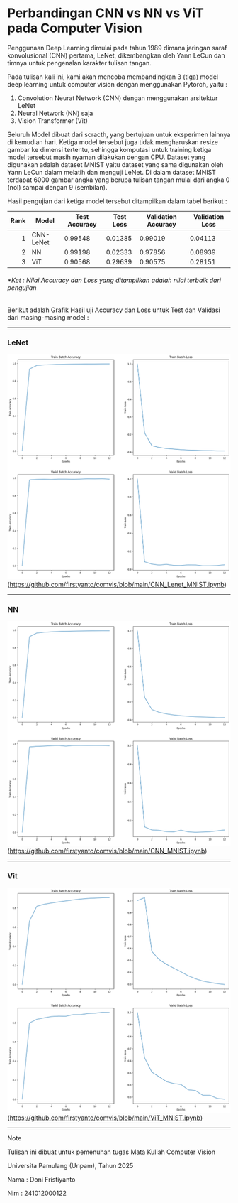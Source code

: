 # Perbandingan CNN vs NN vs ViT pada Computer Vision

Penggunaan Deep Learning dimulai pada tahun 1989 dimana jaringan saraf konvolusional (CNN) pertama, LeNet, dikembangkan oleh Yann LeCun dan timnya untuk pengenalan karakter tulisan tangan.

Pada tulisan kali ini, kami akan mencoba membandingkan 3 (tiga) model deep learning untuk computer vision dengan menggunakan Pytorch, yaitu :
1. Convolution Neurat Network (CNN) dengan menggunakan arsitektur LeNet
2. Neural Network (NN) saja
3. Vision Transformer (Vit)

Seluruh Model dibuat dari scracth, yang bertujuan untuk eksperimen lainnya di kemudian hari. Ketiga model tersebut juga tidak mengharuskan resize gambar ke dimensi tertentu, sehingga komputasi untuk training ketiga model tersebut masih nyaman dilakukan dengan CPU. Dataset yang digunakan adalah dataset MNIST yaitu dataset yang sama digunakan oleh Yann LeCun dalam melatih dan menguji LeNet. Di dalam dataset MNIST terdapat 6000 gambar angka yang berupa tulisan tangan mulai dari angka 0 (nol) sampai dengan 9 (sembilan).

Hasil pengujian dari ketiga model tersebut ditampilkan dalam tabel berikut :

| Rank | Model     |  Test Accuracy |  Test Loss  | Validation Accuracy | Validation Loss |
|-----:|-----------|----------------|-------------|---------------------|-----------------|
|     1| CNN-LeNet | 0.99548        | 0.01385     | 0.99019             | 0.04113         |
|     2| NN        | 0.99198        | 0.02333     | 0.97856             | 0.08939         |
|     3| ViT       | 0.90568        | 0.29639     | 0.90575             | 0.28151         |
###### *Ket : Nilai Accuracy dan Loss yang ditampilkan adalah nilai terbaik dari pengujian

Berikut adalah Grafik Hasil uji Accuracy dan Loss untuk Test dan Validasi dari masing-masing model :

---
### LeNet
![Hasi uji Accuracy dan Loss mode LeNet](https://github.com/firstyanto/comvis/blob/main/assets/lenet_acc_loss.png)(https://github.com/firstyanto/comvis/blob/main/CNN_Lenet_MNIST.ipynb)

----
### NN
![Hasi uji Accuracy dan Loss mode LeNet](https://github.com/firstyanto/comvis/blob/main/assets/nn_acc_loss.png)(https://github.com/firstyanto/comvis/blob/main/CNN_MNIST.ipynb)

---
### Vit
![Hasi uji Accuracy dan Loss mode LeNet](https://github.com/firstyanto/comvis/blob/main/assets/vit_acc_loss.png)(https://github.com/firstyanto/comvis/blob/main/ViT_MNIST.ipynb)

----


> [!NOTE]
> Tulisan ini dibuat untuk pemenuhan tugas Mata Kuliah Computer Vision
> 
> Universita Pamulang (Unpam), Tahun 2025
> 
> Nama : Doni Fristiyanto
> 
> Nim  : 241012000122 

